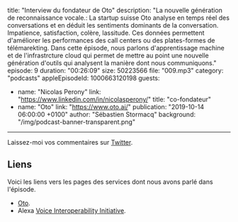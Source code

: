 title: "Interview du fondateur de Oto"
description: "La nouvelle génération de reconnaissance vocale.: La startup suisse Oto analyse en temps réel des conversations et en déduit les sentiments dominants de la conversation.  Impatience, satisfaction, colère, lassitude.  Ces données permettent d'améliorer les performances des call centers ou des plates-formes de télémarekting.  Dans cette épisode, nous parlons d'apprentissage machine et de l'infrastrcture cloud qui permet de mettre au point une nouvelle génération d'outils qui analysent la manière dont nous communiquons."
episode: 9
duration: "00:26:09"
size: 50223566
file: "009.mp3"
category: "podcasts"
appleEpisodeId: 1000663120198
guests:
  - name: "Nicolas Perony"
    link: "https://www.linkedin.com/in/nicolasperony/"
    title: "co-fondateur"
  - name: "Oto"
    link: "https://www.oto.ai/"
publication: "2019-10-14 06:00:00 +0100"
author: "Sébastien Stormacq"
background: "/img/podcast-banner-transparent.png"
---

Laissez-moi vos commentaires sur [Twitter](https://twitter.com/sebsto).

## Liens

Voici les liens vers les pages des services dont nous avons parlé dans l'épisode.

- [Oto](https://www.oto.ai/).
- Alexa [Voice Interoperability Initiative](https://press.aboutamazon.com/news-releases/news-release-details/amazon-and-leading-technology-companies-announce-voice?tag=theverge02-20).
